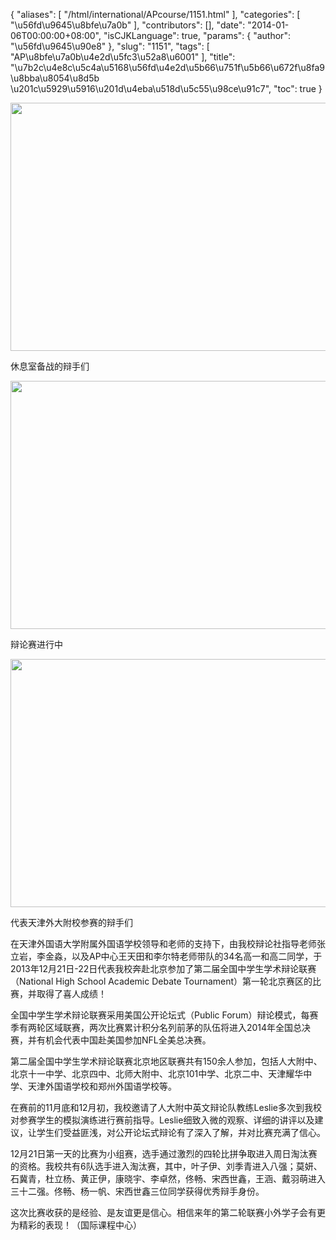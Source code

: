 {
    "aliases": [
        "/html/international/APcourse/1151.html"
    ],
    "categories": [
        "\u56fd\u9645\u8bfe\u7a0b"
    ],
    "contributors": [],
    "date": "2014-01-06T00:00:00+08:00",
    "isCJKLanguage": true,
    "params": {
        "author": "\u56fd\u9645\u90e8"
    },
    "slug": "1151",
    "tags": [
        "AP\u8bfe\u7a0b\u4e2d\u5fc3\u52a8\u6001"
    ],
    "title": "\u7b2c\u4e8c\u5c4a\u5168\u56fd\u4e2d\u5b66\u751f\u5b66\u672f\u8fa9\u8bba\u8054\u8d5b \u201c\u5929\u5916\u201d\u4eba\u518d\u5c55\u98ce\u91c7",
    "toc": true
}


<img
    src="https://cdn.tfls.online/mirror/full/f655eeba7974591598bfb96273909e895d8ac624.jpg"
    style="display:block;margin-left:auto;margin-right:auto;"
    decoding="async"
    fetchpriority="auto"
    loading="lazy"
    height="397"
    width="600"
/>




休息室备战的辩手们





<img
    src="https://cdn.tfls.online/mirror/full/96bc8716f607ad53c55c9bf97347c3d5569e47da.jpg"
    style="display:block;margin-left:auto;margin-right:auto;"
    decoding="async"
    fetchpriority="auto"
    loading="lazy"
    height="397"
    width="600"
/>




辩论赛进行中





<img
    src="https://cdn.tfls.online/mirror/full/ed15985569dccd7db85a2056c06e66795556b5a4.jpg"
    style="display:block;margin-left:auto;margin-right:auto;"
    decoding="async"
    fetchpriority="auto"
    loading="lazy"
    height="397"
    width="600"
/>




代表天津外大附校参赛的辩手们




  





在天津外国语大学附属外国语学校领导和老师的支持下，由我校辩论社指导老师张立岩，李金淼，以及AP中心王天田和李尔特老师带队的34名高一和高二同学，于2013年12月21日-22日代表我校奔赴北京参加了第二届全国中学生学术辩论联赛（National High
School Academic Debate Tournament）第一轮北京赛区的比赛，并取得了喜人成绩！ 




全国中学生学术辩论联赛采用美国公开论坛式（Public Forum）辩论模式，每赛季有两轮区域联赛，两次比赛累计积分名列前茅的队伍将进入2014年全国总决赛，并有机会代表中国赴美国参加NFL全美总决赛。




第二届全国中学生学术辩论联赛北京地区联赛共有150余人参加，包括人大附中、北京十一中学、北京四中、北师大附中、北京101中学、北京二中、天津耀华中学、天津外国语学校和郑州外国语学校等。




在赛前的11月底和12月初，我校邀请了人大附中英文辩论队教练Leslie多次到我校对参赛学生的模拟演练进行赛前指导。Leslie细致入微的观察、详细的讲评以及建议，让学生们受益匪浅，对公开论坛式辩论有了深入了解，并对比赛充满了信心。




12月21日第一天的比赛为小组赛，选手通过激烈的四轮比拼争取进入周日淘汰赛的资格。我校共有6队选手进入淘汰赛，其中，叶子伊、刘季青进入八强；莫妍、石冀青，杜立杨、黄正伊，康晓宇、李卓然，佟畅、宋西世鑫，王涵、戴羽萌进入三十二强。佟畅、杨一帆、宋西世鑫三位同学获得优秀辩手身份。




这次比赛收获的是经验、是友谊更是信心。相信来年的第二轮联赛小外学子会有更为精彩的表现！（国际课程中心）




  



